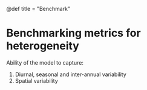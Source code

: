 @def title = "Benchmark"

# Benchmarking metrics for heterogeneity

Ability of the model to capture:
1. Diurnal, seasonal and inter-annual variability
1. Spatial variability